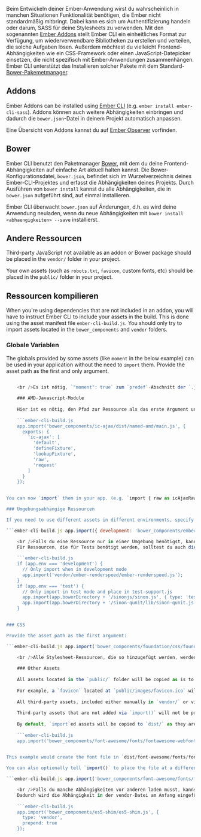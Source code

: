 Beim Entwickeln deiner Ember-Anwendung wirst du wahrscheinlich in manchen Situationen Funktionalität benötigen, die Ember nicht standardmäßig mitbringt. Dabei kann es sich um Authentifizierung handeln oder darum, SASS für deine Stylesheets zu verwenden. Mit den sogenannten [Ember Addons](#toc_addons) stellt Ember CLI ein einheitliches Format zur Verfügung, um wiederverwendbare Bibliotheken zu erstellen und verteilen, die solche Aufgaben lösen. Außerdem möchtest du vielleicht Frontend-Abhängigkeiten wie ein CSS-Framework oder einen JavaScript-Datepicker einsetzen, die nicht spezifisch mit Ember-Anwendungen zusammenhängen. Ember CLI unterstützt das Installieren solcher Pakete mit dem Standard-[Bower-Pakemetmanager](#toc_bower).

## Addons

Ember Addons can be installed using [Ember CLI](http://ember-cli.com/extending/#developing-addons-and-blueprints) (e.g. `ember install ember-cli-sass`). Addons können auch weitere Abhängigkeiten einbringen und dadurch die `bower.json`-Datei in deinem Projekt automatisch anpassen.

Eine Übersicht von Addons kannst du auf [Ember Observer](http://emberobserver.com) vorfinden.

## Bower

Ember CLI benutzt den Paketmanager [Bower](http://bower.io), mit dem du deine Frontend-Abhängigkeiten auf einfache Art aktuell halten kannst. Die Bower-Konfigurationsdatei, `bower.json`, befindet sich im Wurzelverzeichnis deines Ember-CLI-Projektes und erfasst die Abhängigkeiten deines Projekts. Durch Ausführen von `bower install` kannst du alle Abhängigkeiten, die in `bower.json` aufgeführt sind, auf einmal installieren.

Ember CLI überwacht `bower.json` auf Änderungen, d.h. es wird deine Anwendung neuladen, wenn du neue Abhängigkeiten mit `bower install <abhaengigkeiten> --save` installierst.

## Andere Ressourcen

Third-party JavaScript not available as an addon or Bower package should be placed in the `vendor/` folder in your project.

Your own assets (such as `robots.txt`, `favicon`, custom fonts, etc) should be placed in the `public/` folder in your project.

## Ressourcen kompilieren

When you're using dependencies that are not included in an addon, you will have to instruct Ember CLI to include your assets in the build. This is done using the asset manifest file `ember-cli-build.js`. You should only try to import assets located in the `bower_components` and `vendor` folders.

### Globale Variablen

The globals provided by some assets (like `moment` in the below example) can be used in your application without the need to `import` them. Provide the asset path as the first and only argument.

```ember-cli-build.js app.import('bower_components/moment/moment.js');

    <br />Es ist nötig, `"moment": true` zum `predef`-Abschnitt der `.jshintrc` hinzuzufügen, um Fehlermeldungen zu unterdrücken, dass eine undefinierte Variable benutzt werde.
    
    ### AMD-Javascript-Module
    
    Hier ist es nötig, den Pfad zur Ressource als das erste Argument und die Liste der Module und exports als das zweite Argument mitzugeben.
    
    ```ember-cli-build.js
    app.import('bower_components/ic-ajax/dist/named-amd/main.js', {
      exports: {
        'ic-ajax': [
          'default',
          'defineFixture',
          'lookupFixture',
          'raw',
          'request'
        ]
      }
    });
    

You can now `import` them in your app. (e.g. `import { raw as icAjaxRaw } from 'ic-ajax';`)

### Umgebungsabhängige Ressourcen

If you need to use different assets in different environments, specify an object as the first parameter. That object's key should be the environment name, and the value should be the asset to use in that environment.

```ember-cli-build.js app.import({ development: 'bower_components/ember/ember.js', production: 'bower_components/ember/ember.prod.js' });

    <br />Falls du eine Ressource nur in einer Umgebung benötigst, kannst du `app.import` in ein `if`-Statement einschließen.
    Für Ressourcen, die für Tests benötigt werden, solltest du auch die `{type: 'test'}`-Option benutzen, um sicherzustellen, dass sie auch im Test-Modus verfügbar sind.
    
    ```ember-cli-build.js
    if (app.env === 'development') {
      // Only import when in development mode
      app.import('vendor/ember-renderspeed/ember-renderspeed.js');
    }
    if (app.env === 'test') {
      // Only import in test mode and place in test-support.js
      app.import(app.bowerDirectory + '/sinonjs/sinon.js', { type: 'test' });
      app.import(app.bowerDirectory + '/sinon-qunit/lib/sinon-qunit.js', { type: 'test' });
    }
    

### CSS

Provide the asset path as the first argument:

```ember-cli-build.js app.import('bower_components/foundation/css/foundation.css');

    <br />Alle Stylesheet-Ressourcen, die so hinzugefügt werden, werden zusammengefügt und in die `/assets/vendor.css` geschrieben.
    
    ### Other Assets
    
    All assets located in the `public/` folder will be copied as is to the final output directory, `dist/`.
    
    For example, a `favicon` located at `public/images/favicon.ico` will be copied to `dist/images/favicon.ico`.
    
    All third-party assets, included either manually in `vendor/` or via a package manager like Bower, must be added via `import()`.
    
    Third-party assets that are not added via `import()` will not be present in the final build.
    
    By default, `import`ed assets will be copied to `dist/` as they are, with the existing directory structure maintained.
    
    ```ember-cli-build.js
    app.import('bower_components/font-awesome/fonts/fontawesome-webfont.ttf');
    

This example would create the font file in `dist/font-awesome/fonts/fontawesome-webfont.ttf`.

You can also optionally tell `import()` to place the file at a different path. The following example will copy the file to `dist/assets/fontawesome-webfont.ttf`.

```ember-cli-build.js app.import('bower_components/font-awesome/fonts/fontawesome-webfont.ttf', { destDir: 'assets' });

    <br />Falls du manche Abhängigkeiten vor anderen laden musst, kannst du im zweiten Argument von `import()` die `prepend`-Eigenschaft auf `true` setzen.
    Dadurch wird die Abhängigkeit in der vendor-Datei am Anfang eingefügt anstatt am Ende, wie es das Standard-Verhalten wäre.
    
    ```ember-cli-build.js
    app.import('bower_components/es5-shim/es5-shim.js', {
      type: 'vendor',
      prepend: true
    });